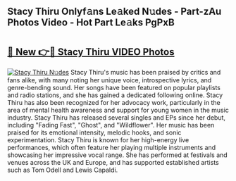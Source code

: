 ## Stacy Thiru Onlyf𝚊ns Le𝚊ked N𝚞des - Part-zAu Photos Video - Hot Part Le𝚊ks PgPxB

# <h2><a href="http://ac4540.deff.icu/?id=Stacy+Thiru">🔗 New 👉🔴 Stacy Thiru VIDEO Photos</a></h2>

[![Stacy Thiru N𝚞des](https://i.imgur.com/rIISA9y.gif)](http://ac4540.deff.icu/?id=Stacy+Thiru)
Stacy Thiru's music has been praised by critics and fans alike, with many noting her unique voice, introspective lyrics, and genre-bending sound. Her songs have been featured on popular playlists and radio stations, and she has gained a dedicated following online. Stacy Thiru has also been recognized for her advocacy work, particularly in the area of mental health awareness and support for young women in the music industry. Stacy Thiru has released several singles and EPs since her debut, including "Fading Fast", "Ghost", and "Wildflower". Her music has been praised for its emotional intensity, melodic hooks, and sonic experimentation. Stacy Thiru is known for her high-energy live performances, which often feature her playing multiple instruments and showcasing her impressive vocal range. She has performed at festivals and venues across the UK and Europe, and has supported established artists such as Tom Odell and Lewis Capaldi.
